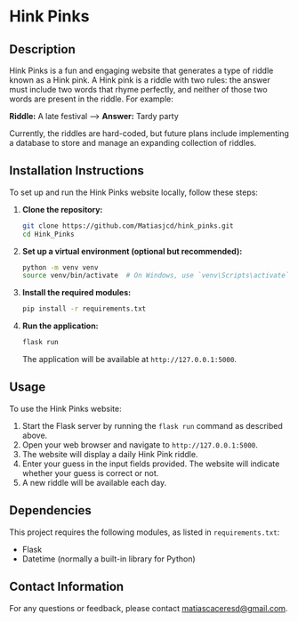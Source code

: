 # Hink Pinks 

## Description 
Hink Pinks is a fun and engaging website that generates a type of riddle known as a Hink pink. A Hink pink is a riddle with two rules: the answer must include two words that rhyme perfectly, and neither of those two words are present in the riddle. For example: 

**Riddle:** A late festival -->
**Answer:** Tardy party 

Currently, the riddles are hard-coded, but future plans include implementing a database to store and manage an expanding collection of riddles. 

## Installation Instructions 

To set up and run the Hink Pinks website locally, follow these steps: 

1. **Clone the repository:**
    ```bash
    git clone https://github.com/Matiasjcd/hink_pinks.git
    cd Hink_Pinks
    ```

2. **Set up a virtual environment (optional but recommended):**
    ```bash
    python -m venv venv
    source venv/bin/activate  # On Windows, use `venv\Scripts\activate`
    ```
    
3. **Install the required modules:**
    ```bash
    pip install -r requirements.txt
    ```
    
4. **Run the application:**
    ```bash
    flask run
    ```
    The application will be available at `http://127.0.0.1:5000`.

## Usage 

To use the Hink Pinks website: 

1. Start the Flask server by running the `flask run` command as described above.
2. Open your web browser and navigate to `http://127.0.0.1:5000`.
3. The website will display a daily Hink Pink riddle.
4. Enter your guess in the input fields provided. The website will indicate whether your guess is correct or not.
5. A new riddle will be available each day.

## Dependencies 

This project requires the following modules, as listed in `requirements.txt`: 
- Flask
- Datetime (normally a built-in library for Python)

## Contact Information 

For any questions or feedback, please contact matiascaceresd@gmail.com.




















